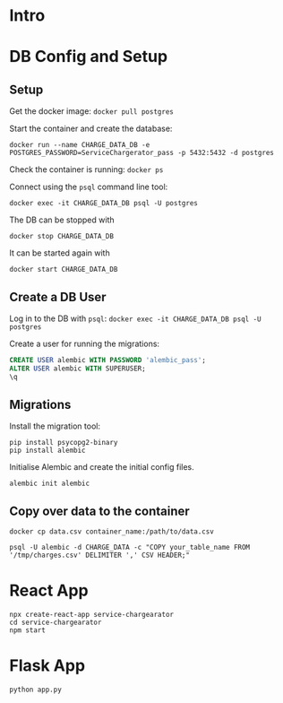 # Intro

# DB Config and Setup

## Setup

Get the docker image: 
`docker pull postgres`

Start the container and create the database:
```shell
docker run --name CHARGE_DATA_DB -e POSTGRES_PASSWORD=ServiceChargerator_pass -p 5432:5432 -d postgres
````

Check the container is running: `docker ps`

Connect using the `psql` command line tool:
```shell
docker exec -it CHARGE_DATA_DB psql -U postgres
```

The DB can be stopped with
```shell
docker stop CHARGE_DATA_DB
```

It can be started again with
```shell
docker start CHARGE_DATA_DB
```

## Create a DB User

Log in to the DB with `psql`: 
`docker exec -it CHARGE_DATA_DB psql -U postgres`

Create a user for running the migrations:

```sql
CREATE USER alembic WITH PASSWORD 'alembic_pass';
ALTER USER alembic WITH SUPERUSER;
\q
```

## Migrations
Install the migration tool:

```shell
pip install psycopg2-binary
pip install alembic
```

Initialise Alembic and create the initial config files.

`alembic init alembic`

## Copy over data to the container

```shell
docker cp data.csv container_name:/path/to/data.csv
```

```shell
psql -U alembic -d CHARGE_DATA -c "COPY your_table_name FROM '/tmp/charges.csv' DELIMITER ',' CSV HEADER;"
```


# React App

```shell
npx create-react-app service-chargearator
cd service-chargearator
npm start
```

# Flask App

```shell
python app.py
```
